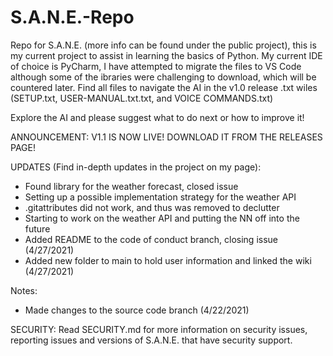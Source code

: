 # S.A.N.E.-Repo
Repo for S.A.N.E. (more info can be found under the public project), this is my current project to assist in learning the basics of Python. My current IDE of choice is PyCharm, I have attempted to migrate the files to VS Code although some of the ibraries were challenging to download, which will be countered later. Find all files to navigate the AI in the v1.0 release .txt wiles (SETUP.txt, USER-MANUAL.txt.txt, and VOICE COMMANDS.txt)

Explore the AI and please suggest what to do next or how to improve it!

ANNOUNCEMENT: V1.1 IS NOW LIVE! DOWNLOAD IT FROM THE RELEASES PAGE!


UPDATES (Find in-depth updates in the project on my page):
- Found library for the weather forecast, closed issue
- Setting up a possible implementation strategy for the weather API
- .gitattributes did not work, and thus was removed to declutter
- Starting to work on the weather API and putting the NN off into the future
- Added README to the code of conduct branch, closing issue (4/27/2021)
- Added new folder to main to hold user information and linked the wiki (4/27/2021)

Notes:
- Made changes to the source code branch (4/22/2021)

SECURITY:
Read SECURITY.md for more information on security issues, reporting issues and versions of S.A.N.E. that have security support.
